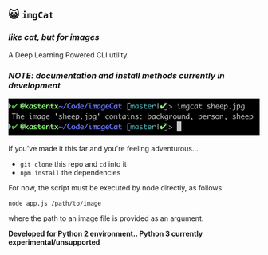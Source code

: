 ## 😺 `imgCat`  
### _like cat, but for images_

A Deep Learning Powered CLI utility.

### _NOTE: documentation and install methods currently in development_

![screen shot](sample.png)

If you've made it this far and you're feeling adventurous...
* `git clone` this repo and `cd` into it
* `npm install` the dependencies

For now, the script must be executed by node directly, as follows:
```
node app.js /path/to/image
```
where the path to an image file is provided as an argument.

**Developed for Python 2 environment.. Python 3 currently experimental/unsupported**
